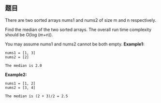 ## 题目
There are two sorted arrays nums1 and nums2 of size m and n respectively.

Find the median of the two sorted arrays. The overall run time complexity should be O(log (m+n)).

You may assume nums1 and nums2 cannot be both empty.
**Example1:**
```
nums1 = [1, 3]
nums2 = [2]

The median is 2.0
```

**Example2:**
```
nums1 = [1, 2]
nums2 = [3, 4]

The median is (2 + 3)/2 = 2.5
```

